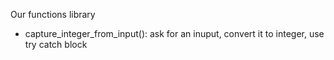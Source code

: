 Our functions library
- capture_integer_from_input(): ask for an inuput, convert it to integer, use try catch block